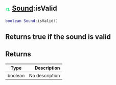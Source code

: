 ## ![client](.gitbook/assets/client.png) [Sound](./home/Sound):isValid

```lua
boolean Sound:isValid()
```

Returns true if the sound is valid
------
## Returns

| Type   | Description |
| ------ | ----------: |
| boolean | No description |

